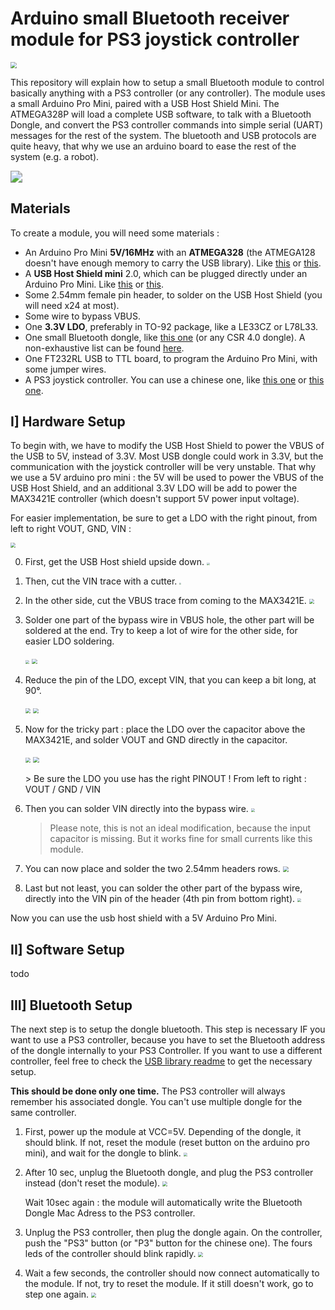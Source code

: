 # Arduino small Bluetooth receiver module for PS3 joystick controller

<img src="img\bt_module_full_v2.png" style="zoom:60%;" />

This repository will explain how to setup a small Bluetooth module to control basically anything with a PS3 controller (or any controller). The module uses a small Arduino Pro Mini, paired with a USB Host Shield Mini. The ATMEGA328P will load a complete USB software, to talk with a Bluetooth Dongle, and convert the PS3 controller commands into simple serial (UART) messages for the rest of the system. The bluetooth and USB protocols are quite heavy, that why we use an arduino board to ease the rest of the system (e.g. a robot).



<img src="img\module_diagram.svg" style="zoom:120%;" />



## Materials

To create a module, you will need some materials :

- An Arduino Pro Mini **5V/16MHz** with an **ATMEGA328** (the ATMEGA128 doesn't have enough memory to carry the USB library). Like [this](https://www.aliexpress.com/item/1005001621723982.html) or [this](https://www.digikey.com/en/products/detail/sparkfun-electronics/DEV-11113/5140820).
- A **USB Host Shield mini** 2.0, which can be plugged directly under an Arduino Pro Mini. Like [this](https://www.aliexpress.com/item/1005004123059904.html) or [this](https://www.amazon.com/1pcs-Mini-Host-Shield-Development/dp/B085X1MG5J/).
- Some 2.54mm female pin header, to solder on the USB Host Shield (you will need x24 at most).
- Some wire to bypass VBUS.
- One **3.3V LDO**, preferably in TO-92 package, like a LE33CZ or L78L33.
- One small Bluetooth dongle, like [this one](https://www.aliexpress.com/item/33002451753.html) (or any CSR 4.0 dongle). A non-exhaustive list can be found [here](https://github.com/felis/USB_Host_Shield_2.0/wiki/Bluetooth-dongles).
- One FT232RL USB to TTL board, to program the Arduino Pro Mini, with some jumper wires.
- A PS3 joystick controller. You can use a chinese one, like [this one](https://www.aliexpress.com/item/4001296810227.html) or [this one](https://www.amazon.fr/Molyhood-Playstation3-Bluetooth-Vibration-T%C3%A9l%C3%A9commande/dp/B07YKYZVMB/).



## I] Hardware Setup

To begin with, we have to modify the USB Host Shield to power the VBUS of the USB to 5V, instead of 3.3V. Most USB dongle could work in 3.3V, but the communication with the joystick controller will be very unstable. That why we use a 5V arduino pro mini : the 5V will be used to power the VBUS of the USB Host Shield, and an additional 3.3V LDO will be add to power the MAX3421E controller (which doesn't support 5V power input voltage).

For easier implementation, be sure to get a LDO with the right pinout, from left to right VOUT, GND, VIN :

<img src="img\LE33CZ_pinout.png" style="zoom:50%;" />



0. First, get the USB Host shield upside down.
    <img src="img\HW_00.png" style="zoom:30%;" />

1. Then, cut the VIN trace with a cutter.
   <img src="img\HW_01.png" style="zoom:20%;" />

2. In the other side, cut the VBUS trace from coming to the MAX3421E.
   <img src="img\HW_02.png" style="zoom:50%;" />

3. Solder one part of the bypass wire in VBUS hole, the other part will be soldered at the end. Try to keep a lot of wire for the other side, for easier LDO soldering. 
   <p float="left">
     <img src="img\HW_03.png" style="zoom:40%;" />
     <img src="img\HW_04.png" style="zoom:55%;" />
   </p>

4. Reduce the pin of the LDO, except VIN, that you can keep a bit long, at 90°.
   
   <p float="left">
     <img src="img\HW_05.png" style="zoom:50%;" />
     <img src="img\HW_05b.png" style="zoom:55%;" />
   </p>
   
5. Now for the tricky part : place the LDO over the capacitor above the MAX3421E, and solder VOUT and GND directly in the capacitor.

   <p float="left">
     <img src="img\HW_06.png" style="zoom:54%;" />
     <img src="img\HW_07.png" style="zoom:60%;" />
   </p>
   > Be sure the LDO you use has the right PINOUT ! From left to right : VOUT / GND / VIN

6. Then you can solder VIN directly into the bypass wire.
    <img src="img\HW_08.png" style="zoom:40%;" />

    > Please note, this is not an ideal modification, because the input capacitor is missing. But it works fine for small currents like this module.

7. You can now place and solder the two 2.54mm headers rows.
    <img src="img\HW_09.png" style="zoom:60%;" />

8. Last but not least, you can solder the other part of the bypass wire, directly into the VIN pin of the header (4th pin from bottom right).
    <img src="img\HW_10.png" style="zoom:40%;" />



Now you can use the usb host shield with a 5V Arduino Pro Mini.



## II] Software Setup

todo

## III] Bluetooth Setup

The next step is to setup the dongle bluetooth. This step is necessary IF you want to use a PS3 controller, because you have to set the Bluetooth address of the dongle internally to your PS3 Controller. If you want to use a different controller, feel free to check the [USB library readme](https://github.com/felis/USB_Host_Shield_2.0) to get the necessary setup.

**This should be done only one time.** The PS3 controller will always remember his associated dongle. You can't use multiple dongle for the same controller.



1. First, power up the module at VCC=5V. Depending of the dongle, it should blink. If not, reset the module (reset button on the arduino pro mini), and wait for the dongle to blink.
   <img src="img\BT_01.png" style="zoom:40%;" />

2. After 10 sec, unplug the Bluetooth dongle, and plug the PS3 controller instead (don't reset the module).
   <img src="img\BT_02.png" style="zoom:50%;" />

   Wait 10sec again : the module will automatically write the Bluetooth Dongle Mac Adress to the PS3 controller.

3. Unplug the PS3 controller, then plug the dongle again. On the controller, push the "PS3" button (or "P3" button for the chinese one). The fours leds of the controller should blink rapidly.
   <img src="img\BT_03.png" style="zoom:50%;" />
   
4. Wait a few seconds, the controller should now connect automatically to the module. If not, try to reset the module. If it still doesn't work, go to step one again.
   <img src="img\BT_04.png" style="zoom:50%;" />

